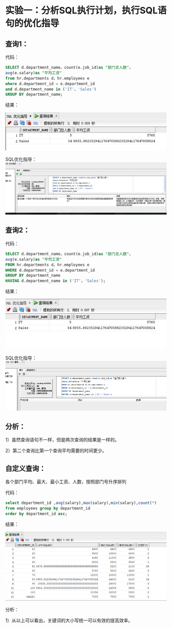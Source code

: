 
# 实验一：分析SQL执行计划，执行SQL语句的优化指导

## 查询1：
代码：
```SQL
SELECT d.department_name，count(e.job_id)as "部门总人数"，
avg(e.salary)as "平均工资"
from hr.departments d，hr.employees e
where d.department_id = e.department_id
and d.department_name in ('IT'，'Sales')
GROUP BY department_name;
```

结果：

![查询1](https://github.com/ybyhy/Oracle/blob/master/1.png)

SQL优化指导：
![优化指导1](https://github.com/ybyhy/Oracle/blob/master/3.png)


## 查询2：
代码：
```SQL
SELECT d.department_name，count(e.job_id)as "部门总人数"，
avg(e.salary)as "平均工资"
FROM hr.departments d，hr.employees e
WHERE d.department_id = e.department_id
GROUP BY department_name
HAVING d.department_name in ('IT'，'Sales');
```

结果：

![查询2](https://github.com/ybyhy/Oracle/blob/master/2.png)

SQL优化指导：
![优化指导2](https://github.com/ybyhy/Oracle/blob/master/4.png)


## 分析：
1）虽然查询语句不一样，但是两次查询的结果是一样的。

2）第二个查询比第一个查询平均需要的时间更少。


## 自定义查询：
各个部门平均、最大、最小工资、人数，按照部门号升序排列

代码：
```SQL
select department_id ,avg(salary),max(salary),min(salary),count(*) 
from employees group by department_id 
order by department_id asc;
```

结果：

![查询3](https://github.com/ybyhy/Oracle/blob/master/5.png)

分析：

1）从以上可以看出，关键词的大小写统一可以有效的提高效率。
